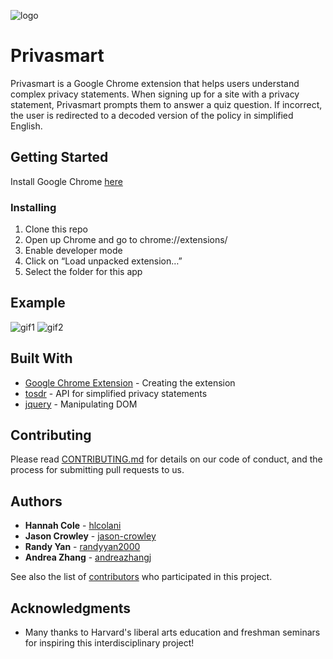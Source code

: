 ![logo](https://user-images.githubusercontent.com/34951055/47262760-d360a080-d4be-11e8-8dee-33ad2d395f84.png)

# Privasmart

Privasmart is a Google Chrome extension that helps users understand complex privacy statements. When signing up for a site with a privacy statement, Privasmart prompts them to answer a quiz question. If incorrect, the user is redirected to a decoded version of the policy in simplified English.  

## Getting Started

Install Google Chrome [here](https://www.google.com/chrome/)

### Installing

1. Clone this repo
2. Open up Chrome and go to chrome://extensions/
3. Enable developer mode
4. Click on “Load unpacked extension…”
5. Select the folder for this app

## Example

![gif1](http://g.recordit.co/fH7dqA6tn0.gif)
![gif2](http://g.recordit.co/UAgDdQ3sPm.gif)

## Built With

* [Google Chrome Extension](https://developer.chrome.com/extensions/getstarted) - Creating the extension
* [tosdr](https://github.com/tosdr/tosdr.org/tree/master/api/1/service/) - API for simplified privacy statements
* [jquery](https://jquery.com/) - Manipulating DOM

## Contributing

Please read [CONTRIBUTING.md](https://github.com/hlcolani/privasmart/blob/embedded-html-branch/CONTRIBUTING.md) for details on our code of conduct, and the process for submitting pull requests to us.

## Authors

* **Hannah Cole** - [hlcolani](https://github.com/hlcolani)
* **Jason Crowley** - [jason-crowley](https://github.com/jason-crowley)
* **Randy Yan** - [randyyan2000](https://github.com/randyyan2000)
* **Andrea Zhang** - [andreazhangj](https://github.com/andreazhangj)

See also the list of [contributors](https://github.com/hlcolani/privasmart/contributors) who participated in this project.

## Acknowledgments

* Many thanks to Harvard's liberal arts education and freshman seminars for inspiring this interdisciplinary project! 
